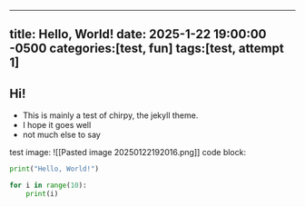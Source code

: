 
---
title: Hello, World!
date: 2025-1-22 19:00:00 -0500
categories:[test, fun]
tags:[test, attempt 1]
---

## Hi!

- This is mainly a test of chirpy, the jekyll theme. 
- I hope it goes well
- not much else to say

test image:
![[Pasted image 20250122192016.png]]
code block: 

```python
print("Hello, World!")

for i in range(10):
	print(i)
```


